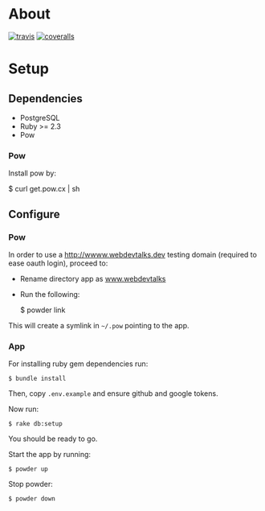 # About

[![travis](https://img.shields.io/travis/webdevtalks/www.svg)](https://travis-ci.org/webdevtalks/www)
[![coveralls](https://img.shields.io/coveralls/webdevtalks/www.svg?maxAge=2592000)](https://coveralls.io/github/webdevtalks/www)

# Setup

## Dependencies

- PostgreSQL
- Ruby >= 2.3
- Pow

### Pow

Install pow by:

  $ curl get.pow.cx | sh

## Configure

### Pow

In order to use a http://wwww.webdevtalks.dev testing domain (required to ease oauth login), proceed to:

- Rename directory app as www.webdevtalks
- Run the following:

  $ powder link

This will create a symlink in `~/.pow` pointing to the app.

### App

For installing ruby gem dependencies run:

    $ bundle install

Then, copy `.env.example` and ensure github and google tokens.

Now run:

    $ rake db:setup

You should be ready to go.

Start the app by running:

    $ powder up

Stop powder:

    $ powder down
